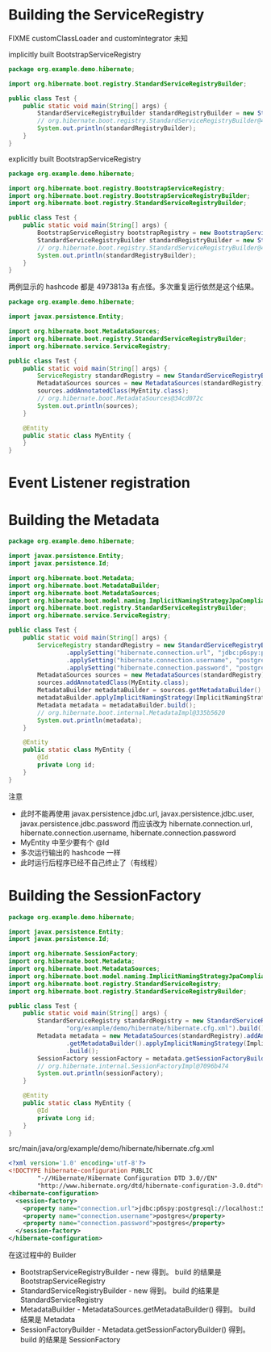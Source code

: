 # Building the ServiceRegistry
FIXME customClassLoader and customIntegrator 未知


implicitly built BootstrapServiceRegistry
```java
package org.example.demo.hibernate;

import org.hibernate.boot.registry.StandardServiceRegistryBuilder;

public class Test {
    public static void main(String[] args) {
        StandardServiceRegistryBuilder standardRegistryBuilder = new StandardServiceRegistryBuilder();
        // org.hibernate.boot.registry.StandardServiceRegistryBuilder@4973813a
        System.out.println(standardRegistryBuilder);
    }
}
```


explicitly built BootstrapServiceRegistry
```java
package org.example.demo.hibernate;

import org.hibernate.boot.registry.BootstrapServiceRegistry;
import org.hibernate.boot.registry.BootstrapServiceRegistryBuilder;
import org.hibernate.boot.registry.StandardServiceRegistryBuilder;

public class Test {
    public static void main(String[] args) {
        BootstrapServiceRegistry bootstrapRegistry = new BootstrapServiceRegistryBuilder().build();
        StandardServiceRegistryBuilder standardRegistryBuilder = new StandardServiceRegistryBuilder(bootstrapRegistry);
        // org.hibernate.boot.registry.StandardServiceRegistryBuilder@4973813a
        System.out.println(standardRegistryBuilder);
    }
}
```


两例显示的 hashcode 都是 4973813a 有点怪。多次重复运行依然是这个结果。


```java
package org.example.demo.hibernate;

import javax.persistence.Entity;

import org.hibernate.boot.MetadataSources;
import org.hibernate.boot.registry.StandardServiceRegistryBuilder;
import org.hibernate.service.ServiceRegistry;

public class Test {
    public static void main(String[] args) {
        ServiceRegistry standardRegistry = new StandardServiceRegistryBuilder().build();
        MetadataSources sources = new MetadataSources(standardRegistry);
        sources.addAnnotatedClass(MyEntity.class);
        // org.hibernate.boot.MetadataSources@34cd072c
        System.out.println(sources);
    }

    @Entity
    public static class MyEntity {
    }
}
```


# Event Listener registration
# Building the Metadata
```java
package org.example.demo.hibernate;

import javax.persistence.Entity;
import javax.persistence.Id;

import org.hibernate.boot.Metadata;
import org.hibernate.boot.MetadataBuilder;
import org.hibernate.boot.MetadataSources;
import org.hibernate.boot.model.naming.ImplicitNamingStrategyJpaCompliantImpl;
import org.hibernate.boot.registry.StandardServiceRegistryBuilder;
import org.hibernate.service.ServiceRegistry;

public class Test {
    public static void main(String[] args) {
        ServiceRegistry standardRegistry = new StandardServiceRegistryBuilder()
                .applySetting("hibernate.connection.url", "jdbc:p6spy:postgresql://localhost:5432/test")
                .applySetting("hibernate.connection.username", "postgres")
                .applySetting("hibernate.connection.password", "postgres").build();
        MetadataSources sources = new MetadataSources(standardRegistry);
        sources.addAnnotatedClass(MyEntity.class);
        MetadataBuilder metadataBuilder = sources.getMetadataBuilder();
        metadataBuilder.applyImplicitNamingStrategy(ImplicitNamingStrategyJpaCompliantImpl.INSTANCE);
        Metadata metadata = metadataBuilder.build();
        // org.hibernate.boot.internal.MetadataImpl@335b5620
        System.out.println(metadata);
    }

    @Entity
    public static class MyEntity {
        @Id
        private Long id;
    }
}
```


注意
- 此时不能再使用 javax.persistence.jdbc.url,  javax.persistence.jdbc.user, javax.persistence.jdbc.password 而应该改为 hibernate.connection.url, hibernate.connection.username, hibernate.connection.password
- MyEntity 中至少要有个 @Id
- 多次运行输出的 hashcode 一样
- 此时运行后程序已经不自己终止了（有线程）


# Building the SessionFactory
```java
package org.example.demo.hibernate;

import javax.persistence.Entity;
import javax.persistence.Id;

import org.hibernate.SessionFactory;
import org.hibernate.boot.Metadata;
import org.hibernate.boot.MetadataSources;
import org.hibernate.boot.model.naming.ImplicitNamingStrategyJpaCompliantImpl;
import org.hibernate.boot.registry.StandardServiceRegistry;
import org.hibernate.boot.registry.StandardServiceRegistryBuilder;

public class Test {
    public static void main(String[] args) {
        StandardServiceRegistry standardRegistry = new StandardServiceRegistryBuilder().configure(
                "org/example/demo/hibernate/hibernate.cfg.xml").build();
        Metadata metadata = new MetadataSources(standardRegistry).addAnnotatedClass(MyEntity.class)
                .getMetadataBuilder().applyImplicitNamingStrategy(ImplicitNamingStrategyJpaCompliantImpl.INSTANCE)
                .build();
        SessionFactory sessionFactory = metadata.getSessionFactoryBuilder().build();
        // org.hibernate.internal.SessionFactoryImpl@7096b474
        System.out.println(sessionFactory);
    }

    @Entity
    public static class MyEntity {
        @Id
        private Long id;
    }
}
```


src/main/java/org/example/demo/hibernate/hibernate.cfg.xml
```xml
<?xml version='1.0' encoding='utf-8'?>
<!DOCTYPE hibernate-configuration PUBLIC
        "-//Hibernate/Hibernate Configuration DTD 3.0//EN"
        "http://www.hibernate.org/dtd/hibernate-configuration-3.0.dtd">
<hibernate-configuration>
  <session-factory>
    <property name="connection.url">jdbc:p6spy:postgresql://localhost:5432/test</property>
    <property name="connection.username">postgres</property>
    <property name="connection.password">postgres</property>
  </session-factory>
</hibernate-configuration>
```


在这过程中的 Builder
- BootstrapServiceRegistryBuilder - new 得到。 build 的结果是 BootstrapServiceRegistry
- StandardServiceRegistryBuilder - new 得到。 build 的结果是 StandardServiceRegistry
- MetadataBuilder - MetadataSources.getMetadataBuilder() 得到。 build 结果是 Metadata
- SessionFactoryBuilder - Metadata.getSessionFactoryBuilder() 得到。 build 的结果是 SessionFactory
